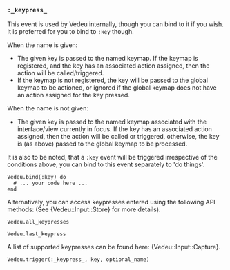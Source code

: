 ### `:_keypress_`
This event is used by Vedeu internally, though you can bind to it if
you wish. It is preferred for you to bind to `:key` though.

When the name is given:

- The given key is passed to the named keymap. If the keymap is
  registered, and the key has an associated action assigned, then
  the action will be called/triggered.
- If the keymap is not registered, the key will be passed to the
  global keymap to be actioned, or ignored if the global keymap does
  not have an action assigned for the key pressed.

When the name is not given:

- The given key is passed to the named keymap associated with the
  interface/view currently in focus. If the key has an associated
  action assigned, then the action will be called or triggered,
  otherwise, the key is (as above) passed to the global keymap to be
  processed.

It is also to be noted, that a `:key` event will be triggered
irrespective of the conditions above, you can bind to this event
separately to 'do things'.

    Vedeu.bind(:key) do
      # ... your code here ...
    end

Alternatively, you can access keypresses entered using the following
API methods: (See {Vedeu::Input::Store} for more details).

    Vedeu.all_keypresses

    Vedeu.last_keypress

A list of supported keypresses can be found here:
{Vedeu::Input::Capture}.

    Vedeu.trigger(:_keypress_, key, optional_name)
